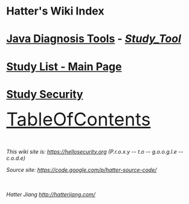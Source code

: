 # Hatter's Wiki Index #


# [Java Diagnosis Tools](Study_Java_Diagnosis.md)  - _[Study\_Tool](Study_Tool.md)_ #
# [Study List - Main Page](Study_List.md) #


# [Study Security](Study_Security.md) #


<font size='77px'><a href='TableOfContents.md'>TableOfContents</a></font>

<br><br>
<i>This wiki site is: <a href='https://hellosecurity.org'>https://hellosecurity.org</a> (P.r.o.x.y -- t.o -- g.o.o.g.l.e -- c.o.d.e)</i>

<i>Source site: <a href='https://code.google.com/p/hatter-source-code/'>https://code.google.com/p/hatter-source-code/</a></i>

<br><br>
<i>Hatter Jiang <a href='http://hatterjiang.com/'>http://hatterjiang.com/</a></i>